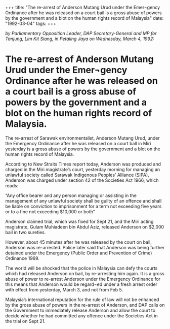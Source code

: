 +++ 
title: "The re-arrest of Anderson Mutang Urud under the Emer¬gency Ordinance after he was released on a court bail is a gross abuse of powers by the government and a blot on the human rights record of Malaysia"
date: "1992-03-04"
tags:
+++

_by Parliamentary Opposition Leader, DAP Secretary-General and MP for Tanjung, Lim Kit Siang, in Petaling Jaya on Wednesday, March 4, 1992:_

# The re-arrest of Anderson Mutang Urud under the Emer¬gency Ordinance after he was released on a court bail is a gross abuse of powers by the government and a blot on the human rights record of Malaysia.

The re-arrest of Sarawak environmentalist, Anderson Mutang Urud, under the Emergency Ordinance after he was released on a court ball in Miri yesterday is a gross abuse of powers by the government and a blot on the human rights record of Malaysia.</u>

According to New Straits Times report today, Anderson was produced and charged in the Miri 
magistrate’s court, yesterday morning for managing an unlawful society called Sarawak Indigenous Peoples’ Alliance (SIPA), Anderson was charged under section 42 of the Societies Act 1966, which reads:

“Any office bearer and any person managing or assisting in the management of any unlawful society shall be guilty of an offence and shall be liable on conviction to imprisonment for a term not exceeding five years or to a fine not exceeding $10,000 or both”

Anderson claimed trial, which was fixed for Sept 21, and the Miri acting magistrate, Gulam Muhiadeen bin Abdul Aziz, released Anderson on $2,000 bail in two sureties.

However, about 45 minutes after he was released by the court on bail, Anderson was re-arrested. Police later said that Anderson was being further detained under the Emergency (Public Order and Prevention of Crime) Ordinance 1969.

The world will be shocked that the police in Malaysia can defy the courts which had released Anderson on bail, by re-arresting him again. It is a gross abuse of power to re-arrest Anderson under the Emergency Ordinance for this means that Anderson would be regard¬ed under a fresh arrest order with effect from yesterday, March 3, and not from Feb 5.

Malaysia’s international reputation for the rule of law will not be enhanced by the gross abuse of powers in the re-arrest of Anderson, and DAP calls on the Government to immediately release Anderson and allow the court to decide whether he had committed any offence under the Societies Act in the trial on Sept 21.
 
